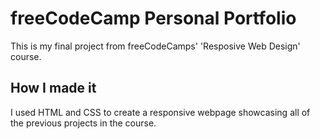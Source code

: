 # freeCodeCamp Personal Portfolio 

This is my final project from freeCodeCamps' 'Resposive Web Design' course. 

## How I made it

I used HTML and CSS to create a responsive webpage showcasing all of the previous projects in the course. 
 